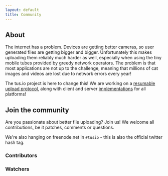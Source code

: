```yaml
---
layout: default
title: Community
---
```


## About

The internet has a problem. Devices are getting better cameras, so user
generated files are getting bigger and bigger. Unfortunately this makes
uploading them reliably much harder as well, especially when using the tiny
mobile tubes provided by greedy network operators. The problem is that most
applications are not up to the challenge, meaning that millions of cat images
and videos are lost due to network errors every year!

The tus.io project is here to change this! We are working on a [resumable
upload protocol](protocols/resumable-upload.html), along with client and server
[implementations](implementations.html) for all
platforms!

## Join the community

Are you passionate about better file uploading? Join us! We welcome all
contributions, be it patches, comments or questions.

We're also hanging on freenode.net in `#tusio` - this is also the official
twitter hash tag.

### Contributors

<div class="community" id="members"></div>
<!-- <div class="community" id="members-contributors"></div> -->


### Watchers

<div class="community" id="subscribers-stargazers"></div>
